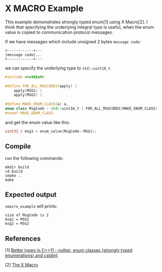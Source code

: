 # X MACRO Example

This example demonstrates strongly typed enum[1] using X Macro[2].
I think that specifying the underlying integral type is useful,
when the enum value is copied to communication protocol messages.

If we have messages which include unsigned 2 bytes `message code`:

```
+------------+---
|message code|...
+------------+---
```

we can specify the underlying type to `std::uint16_t` 

```c++
#include <cstdint>
  
#define FOR_ALL_MSGCODES(apply) \
    apply(MSG1) \
    apply(MSG2) \
  
#define MAKE_ENUM_CLASS(a) a,
enum class MsgCode : std::uint16_t { FOR_ALL_MSGCODES(MAKE_ENUM_CLASS) };
#undef MAKE_ENUM_CLASS
```

and get the enum value like this:

```c++
uint32_t msg1 = enum_value(MsgCode::MSG1);
```

## Compile

run the following commands:

    mkdir build
    cd build
    cmake ..
    make

## Expected output

`xmacro_example` will prints:

    size of MsgCode is 2
    msg1 = MSG1
    msg2 = MSG2


## References

[1] [Better types in C++11 - nullptr, enum classes (strongly typed enumerations) and cstdint](http://www.cprogramming.com/c++11/c++11-nullptr-strongly-typed-enum-class.html)

[2] [The X Macro](http://www.drdobbs.com/cpp/the-x-macro/228700289)
